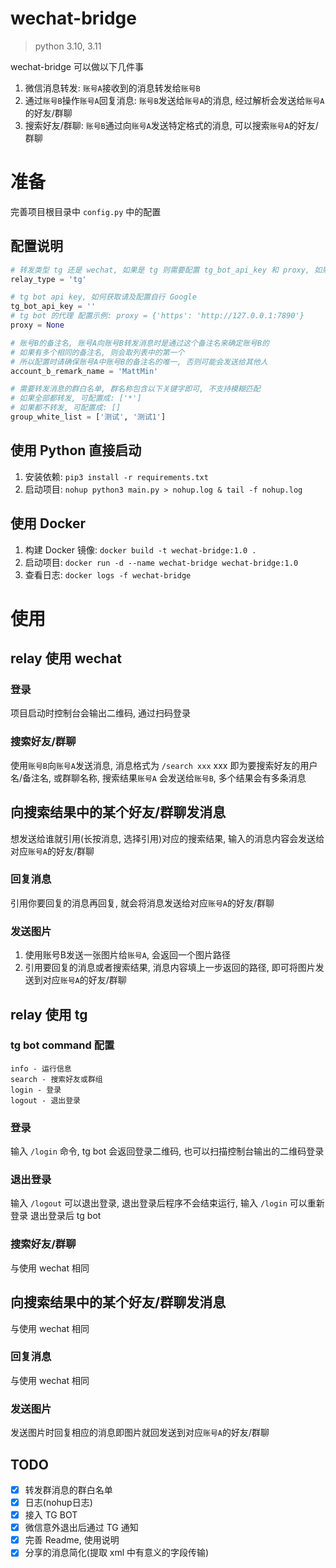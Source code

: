 # wechat-bridge

> python 3.10, 3.11

wechat-bridge 可以做以下几件事

1. 微信消息转发: `账号A`接收到的消息转发给`账号B`
2. 通过`账号B`操作`账号A`回复消息: `账号B`发送给`账号A`的消息, 经过解析会发送给`账号A`的好友/群聊
3. 搜索好友/群聊: `账号B`通过向`账号A`发送特定格式的消息, 可以搜索`账号A`的好友/群聊

# 准备

完善项目根目录中 `config.py` 中的配置

## 配置说明

```python
# 转发类型 tg 还是 wechat, 如果是 tg 则需要配置 tg_bot_api_key 和 proxy, 如果是 wechat 则需要配置 account_b_remark_name
relay_type = 'tg'

# tg bot api key, 如何获取请及配置自行 Google
tg_bot_api_key = ''
# tg bot 的代理 配置示例: proxy = {'https': 'http://127.0.0.1:7890'}
proxy = None

# 账号B的备注名, 账号A向账号B转发消息时是通过这个备注名来确定账号B的
# 如果有多个相同的备注名, 则会取列表中的第一个
# 所以配置时请确保账号A中账号B的备注名的唯一, 否则可能会发送给其他人
account_b_remark_name = 'MattMin'

# 需要转发消息的群白名单, 群名称包含以下关键字即可, 不支持模糊匹配
# 如果全部都转发, 可配置成: ['*']
# 如果都不转发, 可配置成: []
group_white_list = ['测试', '测试1']
```

## 使用 Python 直接启动

1. 安装依赖: `pip3 install -r requirements.txt`
2. 启动项目: `nohup python3 main.py > nohup.log & tail -f nohup.log`

## 使用 Docker

1. 构建 Docker 镜像: `docker build -t wechat-bridge:1.0 .`
2. 启动项目: `docker run -d --name wechat-bridge wechat-bridge:1.0`
3. 查看日志: `docker logs -f wechat-bridge`

# 使用

## relay 使用 wechat

### 登录
项目启动时控制台会输出二维码, 通过扫码登录

### 搜索好友/群聊

使用`账号B`向`账号A`发送消息, 消息格式为 `/search xxx` xxx 即为要搜索好友的用户名/备注名, 或群聊名称, 搜索结果`账号A`
会发送给`账号B`, 多个结果会有多条消息

## 向搜索结果中的某个好友/群聊发消息

想发送给谁就引用(长按消息, 选择引用)对应的搜索结果, 输入的消息内容会发送给对应`账号A`的好友/群聊

### 回复消息

引用你要回复的消息再回复, 就会将消息发送给对应`账号A`的好友/群聊

### 发送图片

1. 使用账号B发送一张图片给`账号A`, 会返回一个图片路径
2. 引用要回复的消息或者搜索结果, 消息内容填上一步返回的路径, 即可将图片发送到对应`账号A`的好友/群聊

## relay 使用 tg

### tg bot command 配置

```
info - 运行信息
search - 搜索好友或群组
login - 登录
logout - 退出登录
```

### 登录
输入 `/login` 命令, tg bot 会返回登录二维码, 也可以扫描控制台输出的二维码登录

### 退出登录
输入 `/logout` 可以退出登录, 退出登录后程序不会结束运行, 输入 `/login` 可以重新登录
退出登录后 tg bot 

### 搜索好友/群聊

与使用 wechat 相同

## 向搜索结果中的某个好友/群聊发消息

与使用 wechat 相同

### 回复消息

与使用 wechat 相同

### 发送图片

发送图片时回复相应的消息即图片就回发送到对应`账号A`的好友/群聊

## TODO

- [x] 转发群消息的群白名单
- [x] 日志(nohup日志)
- [x] 接入 TG BOT
- [x] 微信意外退出后通过 TG 通知
- [x] 完善 Readme, 使用说明
- [x] 分享的消息简化(提取 xml 中有意义的字段传输)
